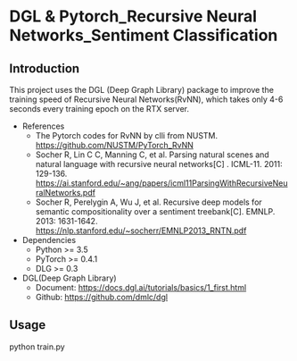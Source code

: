 # DGL & Pytorch_Recursive Neural Networks_Sentiment Classification
## Introduction
This project uses the DGL (Deep Graph Library) package to improve the training speed of Recursive Neural Networks(RvNN), which takes only 4-6 seconds every training epoch on the RTX server.
* References<br>
    * The Pytorch codes for RvNN by clli from NUSTM. https://github.com/NUSTM/PyTorch_RvNN  
    * Socher R, Lin C C, Manning C, et al. Parsing natural scenes and natural language with recursive neural networks[C] . ICML-11. 2011: 129-136. https://ai.stanford.edu/~ang/papers/icml11ParsingWithRecursiveNeuralNetworks.pdf
    * Socher R, Perelygin A, Wu J, et al. Recursive deep models for semantic compositionality over a sentiment treebank[C]. EMNLP. 2013: 1631-1642. https://nlp.stanford.edu/~socherr/EMNLP2013_RNTN.pdf 
* Dependencies<br>
    * Python >= 3.5<br>
    * PyTorch >= 0.4.1<br>
    * DLG >= 0.3<br>
* DGL(Deep Graph Library)<br>
    * Document: https://docs.dgl.ai/tutorials/basics/1_first.html
    * Github: https://github.com/dmlc/dgl
## Usage
python train.py
